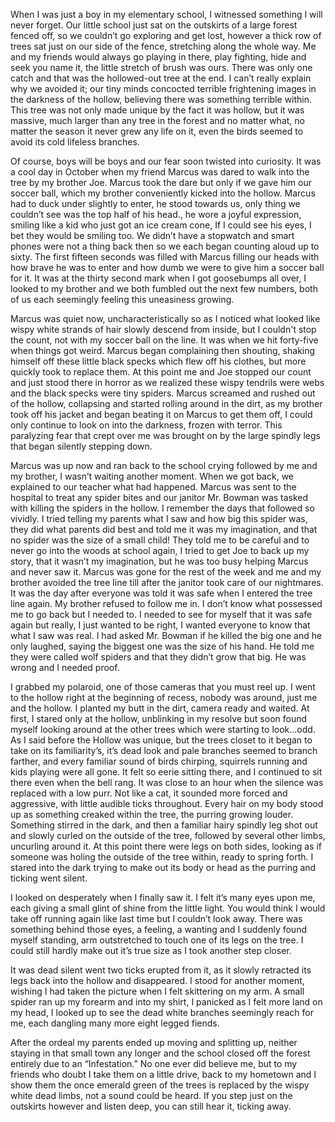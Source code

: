   

When I was just a boy in my elementary school, I witnessed something I will never forget. Our little school just sat on the outskirts of a large forest fenced off, so we couldn’t go exploring and get lost, however a thick row of trees sat just on our side of the fence, stretching along the whole way. Me and my friends would always go playing in there, play fighting, hide and seek you name it, the little stretch of brush was ours. There was only one catch and that was the hollowed-out tree at the end. I can’t really explain why we avoided it; our tiny minds concocted terrible frightening images in the darkness of the hollow, believing there was something terrible within. This tree was not only made unique by the fact it was hollow, but it was massive, much larger than any tree in the forest and no matter what, no matter the season it never grew any life on it, even the birds seemed to avoid its cold lifeless branches. 


Of course, boys will be boys and our fear soon twisted into curiosity. It was a cool day in October when my friend Marcus was dared to walk into the tree by my brother Joe. Marcus took the dare but only if we gave him our soccer ball, which my brother conveniently kicked into the hollow. Marcus had to duck under slightly to enter, he stood towards us, only thing we couldn’t see was the top half of his head., he wore a joyful expression, smiling like a kid who just got an ice cream cone, If I could see his eyes, I bet they would be smiling too. We didn’t have a stopwatch and smart phones were not a thing back then so we each began counting aloud up to sixty. The first fifteen seconds was filled with Marcus filling our heads with how brave he was to enter and how dumb we were to give him a soccer ball for it. It was at the thirty second mark when I got goosebumps all over, I looked to my brother and we both fumbled out the next few numbers, both of us each seemingly feeling this uneasiness growing.


Marcus was quiet now, uncharacteristically so as I noticed what looked like wispy white strands of hair slowly descend from inside, but I couldn't stop the count, not with my soccer ball on the line. It was when we hit forty-five when things got weird. Marcus began complaining then shouting, shaking himself off these little black specks which flew off his clothes, but more quickly took to replace them. At this point me and Joe stopped our count and just stood there in horror as we realized these wispy tendrils were webs and the black specks were tiny spiders. Marcus screamed and rushed out of the hollow, collapsing and started rolling around in the dirt, as my brother took off his jacket and began beating it on Marcus to get them off, I could only continue to look on into the darkness, frozen with terror. This paralyzing fear that crept over me was brought on by the large spindly legs that began silently stepping down. 


Marcus was up now and ran back to the school crying followed by me and my brother, I wasn’t waiting another moment. When we got back, we explained to our teacher what had happened. Marcus was sent to the hospital to treat any spider bites and our janitor Mr. Bowman was tasked with killing the spiders in the hollow. I remember the days that followed so vividly. I tried telling my parents what I saw and how big this spider was, they did what parents did best and told me it was my imagination, and that no spider was the size of a small child! They told me to be careful and to never go into the woods at school again, I tried to get Joe to back up my story, that it wasn’t my imagination, but he was too busy helping Marcus and never saw it. Marcus was gone for the rest of the week and me and my brother avoided the tree line till after the janitor took care of our nightmares. It was the day after everyone was told it was safe when I entered the tree line again. My brother refused to follow me in. I don’t know what possessed me to go back but I needed to. I needed to see for myself that it was safe again but really, I just wanted to be right, I wanted everyone to know that what I saw was real. I had asked Mr. Bowman if he killed the big one and he only laughed, saying the biggest one was the size of his hand. He told me they were called wolf spiders and that they didn’t grow that big. He was wrong and I needed proof. 


I grabbed my polaroid, one of those cameras that you must reel up. I went to the hollow right at the beginning of recess, nobody was around, just me and the hollow. I planted my butt in the dirt, camera ready and waited. At first, I stared only at the hollow, unblinking in my resolve but soon found myself looking around at the other trees which were starting to look...odd. As I said before the Hollow was unique, but the trees closet to it began to take on its familiarity’s, it’s dead look and pale branches seemed to branch farther, and every familiar sound of birds chirping, squirrels running and kids playing were all gone. It felt so eerie sitting there, and I continued to sit there even when the bell rang. It was close to an hour when the silence was replaced with a low purr. Not like a cat, it sounded more forced and aggressive, with little audible ticks throughout. Every hair on my body stood up as something creaked within the tree, the purring growing louder. Something stirred in the dark, and then a familiar hairy spindly leg shot out and slowly curled on the outside of the tree, followed by several other limbs, uncurling around it. At this point there were legs on both sides, looking as if someone was holing the outside of the tree within, ready to spring forth. I stared into the dark trying to make out its body or head as the purring and ticking went silent. 


I looked on desperately when I finally saw it. I felt it’s many eyes upon me, each giving a small glint of shine from the little light. You would think I would take off running again like last time but I couldn’t look away. There was something behind those eyes, a feeling, a wanting and I suddenly found myself standing, arm outstretched to touch one of its legs on the tree. I could still hardly make out it’s true size as I took another step closer.


It was dead silent went two ticks erupted from it, as it slowly retracted its legs back into the hollow and disappeared. I stood for another moment, wishing I had taken the picture when I felt skittering on my arm. A small spider ran up my forearm and into my shirt, I panicked as I felt more land on my head, I looked up to see the dead white branches seemingly reach for me, each dangling many more eight legged fiends.  


After the ordeal my parents ended up moving and splitting up, neither staying in that small town any longer and the school closed off the forest entirely due to an “Infestation.” No one ever did believe me, but to my friends who doubt I take them on a little drive, back to my hometown and I show them the once emerald green of the trees is replaced by the wispy white dead limbs, not a sound could be heard. If you step just on the outskirts however and listen deep, you can still hear it, ticking away.